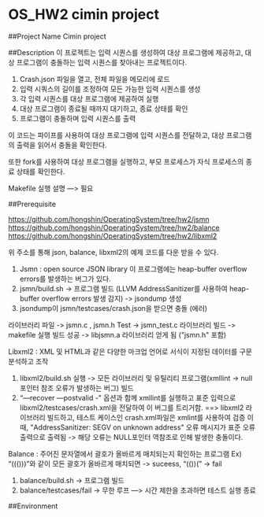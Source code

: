 # OS_HW2 cimin project

##Project Name
Cimin project

##Description
이 프로젝트는 입력 시퀀스를 생성하여 대상 프로그램에 제공하고, 대상 프로그램이 충돌하는 입력 시퀀스를 찾아내는 프로젝트이다. 

1. Crash.json 파일을 열고, 전체 파일을 메모리에 로드
2. 입력 시쿼스의 길이를 조정하여 모든 가능한 입력 시퀀스를 생성
3. 각 입력 시퀀스를 대상 프로그램에 제공하여 실행
4. 대상 프로그램이 종료될 때까지 대기하고, 종료 상태를 확인
5. 프로그램이 충돌하며 입력 시퀀스를 출력

이 코드는 파이프를 사용하여 대상 프로그램에 입력 시퀀스를 전달하고, 대상 프로그램의 출력을 읽어서 충돌을 확인한다.

또한 fork를 사용하여 대상 프로그램을 실행하고, 부모 프로세스가 자식 프로세스의 종료 상태를 확인한다. 

Makefile 실행 설명 —> 필요



##Prerequisite

https://github.com/hongshin/OperatingSystem/tree/hw2/jsmn
https://github.com/hongshin/OperatingSystem/tree/hw2/balance
https://github.com/hongshin/OperatingSystem/tree/hw2/libxml2

위 주소를 통해 json, balance, libxml2의 예제 코드를 다운 받을 수 있다. 
1. Jsmn
: open source JSON library
이 프로그램에는 heap-buffer overflow errors를 발생하는 버그가 있다. 
1. jsmn/build.sh -> 프로그램 빌드 (LLVM AddressSanitizer를 사용하여 heap-buffer overflow errors 발생 감지) -> jsondump 생성
2. jsondump이 jsmn/testcases/crash.json을 받으면 충돌 (에러)

라이브러리 파일 -> jsmn.c , jsmn.h 
Test -> jsmn_test.c
라이브러리 빌드 -> makefile 실행
빌드 성공 -> libjsmn.a 라이브러리 얻게 됨 ("jsmn.h" 포함)

Libxml2 : XML 및 HTML과 같은 다양한 마크업 언어로 서식이 지정된 데이터를 구문 분석하고 조작
1. libxml2/build.sh 실행 -> 모든 라이브러리 및 유틸리티 프로그램(xmllint -> null 포인터 참조 오류가 발생하는 버그) 빌드 
2.  “—recover —postvalid -" 옵션과 함께 xmllint를 실행하고 표준 입력으로 libxml2/testcases/crash.xml을 전달하여 이 버그를 트리거함.
==> libxml2 라이브러리 빌드하고, 테스트 케이스인 crash.xml파일은 xmlint를 사용하여 검증
이때, "AddressSanitizer: SEGV on unknown address" 오류 메시지가 표준 오류 출력으로 출력됨
-> 해당 오류는 NULL포인터 역참조로 인해 발생한 충돌이다. 

Balance : 주어진 문자열에서 괄호가 올바르게 매치되는지 확인하는 프로그램 
Ex) “((()))”와 같이 모든 괄호가 올바르게 매치되면 -> suceess, “(())(” -> fail
1. balance/build.sh -> 프로그램 빌드
2. balance/testcases/fail -> 무한 루프 —> 시간 제한을 초과하면 테스트 실행 종료


##Environment


